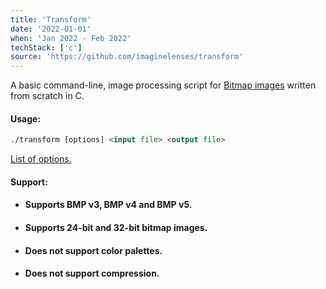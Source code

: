 ```yaml
---
title: 'Transform'
date: '2022-01-01'
when: 'Jan 2022 - Feb 2022'
techStack: ['c']
source: 'https://github.com/imaginelenses/transform'
---
```


A basic command-line, image processing script for <a href="https://en.wikipedia.org/wiki/BMP_file_format" target="_blank">Bitmap images</a> written from scratch in C.

#### Usage:
```html
./transform [options] <input file> <output file>
```
<a href="https://github.com/imaginelenses/transform/blob/main/README.md#options" target="_blank">List of options.</a>

#### Support:
 * #### Supports BMP v3, BMP v4 and BMP v5.
 * #### Supports 24-bit and 32-bit bitmap images.
 * #### Does not support color palettes.
 * #### Does not support compression.
